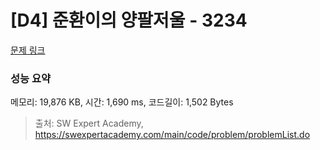 # [D4] 준환이의 양팔저울 - 3234 

[문제 링크](https://swexpertacademy.com/main/code/problem/problemDetail.do?contestProbId=AWAe7XSKfUUDFAUw) 

### 성능 요약

메모리: 19,876 KB, 시간: 1,690 ms, 코드길이: 1,502 Bytes



> 출처: SW Expert Academy, https://swexpertacademy.com/main/code/problem/problemList.do